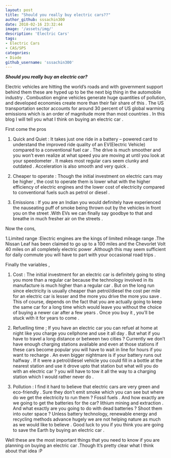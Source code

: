 ```yaml
---
layout: post
title: "Should you really buy electric cars??"
author_github: sssachin300
date: 2018-02-16 23:32:44
image: '/assets/img/'
description: 'Electric Cars'
tags:
- Electric Cars
- CAS/SPS
categories:
- Diode
github_username: 'sssachin300'
---
```


***Should you really buy an electric car?***

Electric vehicles are hitting the world’s roads and with government
support behind them these are hyped up to be the next big thing in the
automobile industry . Combustion engine vehicles generate huge
quantities of pollution, and developed economies create more than their
fair share of this . The US transportation sector accounts for around 30
percent of US global warming emissions which is an order of magnitude
more than most countries . In this blog I will tell you what I think on
buying an electric car .

First come the pros

1.  Quick and Quiet : It takes just one ride in a battery – powered card
    to understand the improved ride quality of an EV(Electric Vehicle)
    compared to a conventional fuel car . The drive is much smoother and
    you won’t even realize at what speed you are moving at until you
    look at your speedometer . It makes most regular cars seem clunky
    and outdated . Acceleration is also smooth and very quick .

2.  Cheaper to operate : Though the initial investment on electric cars
    may be higher , the cost to operate them is lower what with the
    higher efficiency of electric engines and the lower cost of
    electricity compared to conventional fuels such as petrol or
    diesel .

3.  Emissions : If you are an Indian you would definitely have
    experienced the nauseating puff of smoke being thrown out by the
    vehicles in front you on the street .With EVs we can finally say
    goodbye to that and breathe in much fresher air on the streets .

Now the cons,

1.Limited range :Electric engines are the kings of limited mileage range
.The Nissan Leaf has been claimed to go up to a 100 miles and the
Chevorlet Volt 40 miles on all completely electric power .Although this
may seem sufficient for daily commute you will have to part with your
occasional road trips .

Finally the variables ,

1.  Cost : The initial investment for an electric car is definitely
    going to sting you more than a regular car because the technology
    involved in its manufacture is much higher than a regular car . But
    on the long run since electricity is usually cheaper than
    petrol/diesel the cost per mile for an electric car is lesser and
    the more you drive the more you save . This of course, depends on
    the fact that you are actually going to keep the same car for a long
    time which would leave you without the choice of buying a newer car
    after a few years . Once you buy it , you’ll be stuck with it for
    years to come .

2.  Refuelling time ; If you have an electric car you can refuel at home
    at night like you charge you cellphone and use it all day . But what
    if you have to travel a long distance or between two cities ?
    Currently we don’t have enough charging stations available and even
    at those stations if these cars become popular you will have to wait
    in line for hours if you want to recharge . An even bigger nightmare
    is if your battery runs out halfway . If it were a petrol/diesel
    vehicle you could fill in a bottle at the nearest station and use it
    drove upto that station but what will you do with an electric car ?
    you will have to tow it all the way to a charging station which I
    would rather never do .

3.  Pollution : I find it hard to believe that electric cars are very
    green and eco-friendly . Sure they don’t emit smoke which you can
    see but where do we get the electricity to run them ? Fossil fuels .
    And how exactly are we going to get the batteries for the car?
    lithium mining and extraction . And what exactly are you going to do
    with dead batteries ? Shoot them into outer space ? Unless battery
    technology, renewable energy and recycling methods advance hugely we
    are not helping nature as much as we would like to believe . Good
    luck to you if you think you are going to save the Earth by buying
    an electric car .

Well these are the most important things that you need to know if you
are planning on buying an electric car .Though It’s pretty clear what I
think about that idea :P

